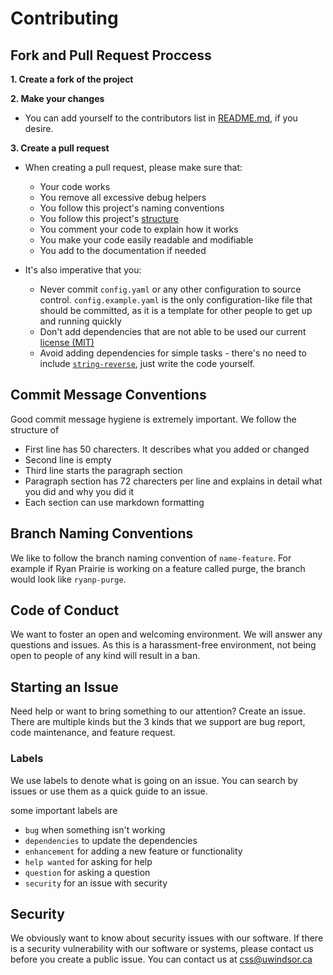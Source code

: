 # Contributing

## Fork and Pull Request Proccess

**1. Create a fork of the project**

**2. Make your changes**

  - You can add yourself to the contributors list in [README.md](README.md), if you desire.

**3. Create a pull request**

  - When creating a pull request, please make sure that:

    - Your code works
    - You remove all excessive debug helpers
    - You follow this project's naming conventions
    - You follow this project's [structure](ARCHITECTURE.md)
    - You comment your code to explain how it works
    - You make your code easily readable and modifiable
    - You add to the documentation if needed

  - It's also imperative that you:
    - Never commit `config.yaml` or any other configuration to source control. `config.example.yaml` is the only configuration-like file that should be committed, as it is a template for other people to get up and running quickly
    - Don't add dependencies that are not able to be used our current [license (MIT)](license)
    - Avoid adding dependencies for simple tasks - there's no need to include [`string-reverse`](https://www.npmjs.com/package/string-reverse), just write the code yourself.

## Commit Message Conventions

Good commit message hygiene is extremely important. We follow the structure of

- First line has 50 charecters. It describes what you added or changed
- Second line is empty
- Third line starts the paragraph section
- Paragraph section has 72 charecters per line and explains in detail what you did and why you did it
- Each section can use markdown formatting

## Branch Naming Conventions

We like to follow the branch naming convention of `name-feature`. For example if Ryan Prairie is working on a feature called purge, the branch would look like `ryanp-purge`.

## Code of Conduct

We want to foster an open and welcoming environment. We will answer any questions and issues. As this is a harassment-free environment, not being open to people of any kind will result in a ban.

## Starting an Issue

Need help or want to bring something to our attention? Create an issue. There are multiple kinds but the 3 kinds that we support are bug report, code maintenance, and feature request.

### Labels

We use labels to denote what is going on an issue. You can search by issues or use them as a quick guide to an issue.

some important labels are

- `bug` when something isn't working
- `dependencies` to update the dependencies
- `enhancement` for adding a new feature or functionality
- `help wanted` for asking for help
- `question` for asking a question
- `security` for an issue with security

## Security

We obviously want to know about security issues with our software. If there is a security vulnerability with our software or systems, please contact us before you create a public issue. You can contact us at [css@uwindsor.ca](mailto://css@uwindsor.ca)
